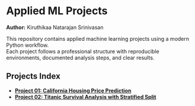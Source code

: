 # Applied ML Projects

**Author:** Kiruthikaa Natarajan Srinivasan

This repository contains applied machine learning projects using a modern Python workflow.  
Each project follows a professional structure with reproducible environments, documented analysis steps, and clear results.

## Projects Index

- [**Project 01: California Housing Price Prediction**](project01/kiruthikaa_ml01.html)
- [**Project 02: Titanic Survival Analysis with Stratified Split**](project02/ml02_kiruthikaa.html)

